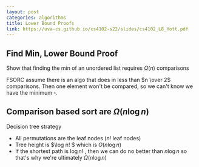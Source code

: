 ```yaml
---
layout: post
categories: algorithms
title: Lower Bound Proofs
link: https://uva-cs.github.io/cs4102-s22/slides/cs4102_L8_Hott.pdf
---
```


## Find Min, Lower Bound Proof

Show that finding the min of an unordered list requires $\Omega(n)$ comparisons

FSORC assume there is an algo that does in less than $n \over 2$ comparisons. Then one element won't be compared, so we can't know we have the minimum $\square$.

## Comparison based sort are $\Omega(n \log n)$

Decision tree strategy

- All permutations are the leaf nodes ($n!$ leaf nodes)
- Tree height is $\log n! $ which is $O (n \log n)$
- If the shortest path is $\log n!$ , then we can do no better than $n \log n$ so that's why we're ultimately $\Omega(n \log n)$
